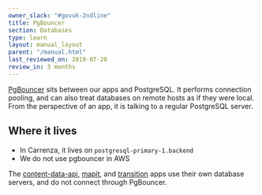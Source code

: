 ```yaml
---
owner_slack: "#govuk-2ndline"
title: PgBouncer
section: Databases
type: learn
layout: manual_layout
parent: "/manual.html"
last_reviewed_on: 2019-07-20
review_in: 3 months
---
```


[PgBouncer](https://pgbouncer.github.io/) sits between our apps and PostgreSQL.
It performs connection pooling, and can also treat databases on remote hosts as
if they were local.  From the perspective of an app, it is talking to a regular
PostgreSQL server.

## Where it lives

* In Carrenza, it lives on `postgresql-primary-1.backend`
* We do not use pgbouncer in AWS

The [content-data-api](/apps/content-data-api.html),
[mapit](/apps/mapit.html), and [transition](/apps/transition.html)
apps use their own database servers, and do not connect through PgBouncer.

